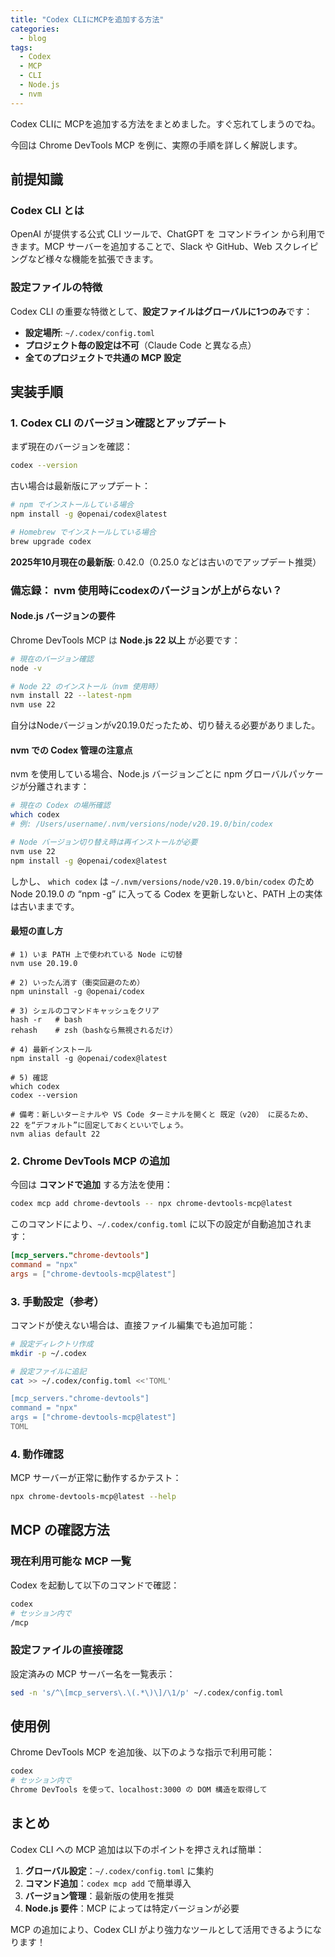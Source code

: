 ```yaml
---
title: "Codex CLIにMCPを追加する方法"
categories:
  - blog
tags:
  - Codex
  - MCP
  - CLI
  - Node.js
  - nvm
---
```


Codex CLIに MCPを追加する方法をまとめました。すぐ忘れてしまうのでね。

今回は Chrome DevTools MCP を例に、実際の手順を詳しく解説します。

## 前提知識

### Codex CLI とは
OpenAI が提供する公式 CLI ツールで、ChatGPT を コマンドライン から利用できます。MCP サーバーを追加することで、Slack や GitHub、Web スクレイピングなど様々な機能を拡張できます。

### 設定ファイルの特徴
Codex CLI の重要な特徴として、**設定ファイルはグローバルに1つのみ**です：

- **設定場所**: `~/.codex/config.toml`
- **プロジェクト毎の設定は不可**（Claude Code と異なる点）
- **全てのプロジェクトで共通の MCP 設定**

## 実装手順

### 1. Codex CLI のバージョン確認とアップデート

まず現在のバージョンを確認：

```bash
codex --version
```

古い場合は最新版にアップデート：

```bash
# npm でインストールしている場合
npm install -g @openai/codex@latest

# Homebrew でインストールしている場合
brew upgrade codex
```

**2025年10月現在の最新版**: 0.42.0（0.25.0 などは古いのでアップデート推奨）

### 備忘録： nvm 使用時にcodexのバージョンが上がらない？

#### Node.js バージョンの要件

Chrome DevTools MCP は **Node.js 22 以上** が必要です：

```bash
# 現在のバージョン確認
node -v

# Node 22 のインストール（nvm 使用時）
nvm install 22 --latest-npm
nvm use 22
```

自分はNodeバージョンがv20.19.0だったため、切り替える必要がありました。

#### nvm での Codex 管理の注意点

nvm を使用している場合、Node.js バージョンごとに npm グローバルパッケージが分離されます：

```bash
# 現在の Codex の場所確認
which codex
# 例: /Users/username/.nvm/versions/node/v20.19.0/bin/codex

# Node バージョン切り替え時は再インストールが必要
nvm use 22
npm install -g @openai/codex@latest
```

しかし、 `which codex` は `~/.nvm/versions/node/v20.19.0/bin/codex` のため Node 20.19.0 の “npm -g” に入ってる Codex を更新しないと、PATH 上の実体は古いままです。

#### 最短の直し方

```
# 1) いま PATH 上で使われている Node に切替
nvm use 20.19.0

# 2) いったん消す（衝突回避のため）
npm uninstall -g @openai/codex

# 3) シェルのコマンドキャッシュをクリア
hash -r   # bash
rehash    # zsh（bashなら無視されるだけ）

# 4) 最新インストール
npm install -g @openai/codex@latest

# 5) 確認
which codex
codex --version

# 備考：新しいターミナルや VS Code ターミナルを開くと 既定（v20） に戻るため、 22 を“デフォルト”に固定しておくといいでしょう。
nvm alias default 22
```


### 2. Chrome DevTools MCP の追加

今回は **コマンドで追加** する方法を使用：

```bash
codex mcp add chrome-devtools -- npx chrome-devtools-mcp@latest
```

このコマンドにより、`~/.codex/config.toml` に以下の設定が自動追加されます：

```toml
[mcp_servers."chrome-devtools"]
command = "npx"
args = ["chrome-devtools-mcp@latest"]
```

### 3. 手動設定（参考）

コマンドが使えない場合は、直接ファイル編集でも追加可能：

```bash
# 設定ディレクトリ作成
mkdir -p ~/.codex

# 設定ファイルに追記
cat >> ~/.codex/config.toml <<'TOML'

[mcp_servers."chrome-devtools"]
command = "npx"
args = ["chrome-devtools-mcp@latest"]
TOML
```

### 4. 動作確認

MCP サーバーが正常に動作するかテスト：

```bash
npx chrome-devtools-mcp@latest --help
```

## MCP の確認方法

### 現在利用可能な MCP 一覧

Codex を起動して以下のコマンドで確認：

```bash
codex
# セッション内で
/mcp
```

### 設定ファイルの直接確認

設定済みの MCP サーバー名を一覧表示：

```bash
sed -n 's/^\[mcp_servers\.\(.*\)\]/\1/p' ~/.codex/config.toml
```

## 使用例

Chrome DevTools MCP を追加後、以下のような指示で利用可能：

```bash
codex
# セッション内で
Chrome DevTools を使って、localhost:3000 の DOM 構造を取得して
```

## まとめ

Codex CLI への MCP 追加は以下のポイントを押さえれば簡単：

1. **グローバル設定**：`~/.codex/config.toml` に集約
2. **コマンド追加**：`codex mcp add` で簡単導入
3. **バージョン管理**：最新版の使用を推奨
4. **Node.js 要件**：MCP によっては特定バージョンが必要

MCP の追加により、Codex CLI がより強力なツールとして活用できるようになります！
